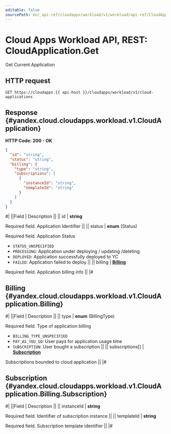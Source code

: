 ```yaml
---
editable: false
sourcePath: en/_api-ref/cloudapps/workload/v1/workload/api-ref/CloudApplication/get.md
---
```


# Cloud Apps Workload API, REST: CloudApplication.Get

Get Current Application

## HTTP request

```
GET https://cloudapps.{{ api-host }}/cloudapps/workload/v1/cloud-applications
```

## Response {#yandex.cloud.cloudapps.workload.v1.CloudApplication}

**HTTP Code: 200 - OK**

```json
{
  "id": "string",
  "status": "string",
  "billing": {
    "type": "string",
    "subscriptions": [
      {
        "instanceId": "string",
        "templateId": "string"
      }
    ]
  }
}
```

#|
||Field | Description ||
|| id | **string**

Required field. Application Identifier ||
|| status | **enum** (Status)

Required field. Application Status

- `STATUS_UNSPECIFIED`
- `PROCESSING`: Application under deploying / updating /deleting
- `DEPLOYED`: Application successfully deployed to YC
- `FAILED`: Application failed to deploy ||
|| billing | **[Billing](#yandex.cloud.cloudapps.workload.v1.CloudApplication.Billing)**

Required field. Application billing info ||
|#

## Billing {#yandex.cloud.cloudapps.workload.v1.CloudApplication.Billing}

#|
||Field | Description ||
|| type | **enum** (BillingType)

Required field. Type of application billing

- `BILLING_TYPE_UNSPECIFIED`
- `PAY_AS_YOU_GO`: User pays for application usage time
- `SUBSCRIPTION`: User bought a subscription ||
|| subscriptions[] | **[Subscription](#yandex.cloud.cloudapps.workload.v1.CloudApplication.Billing.Subscription)**

Subscriptions bounded to cloud application ||
|#

## Subscription {#yandex.cloud.cloudapps.workload.v1.CloudApplication.Billing.Subscription}

#|
||Field | Description ||
|| instanceId | **string**

Required field. Identifier of subscription instance ||
|| templateId | **string**

Required field. Subscription template identifier ||
|#